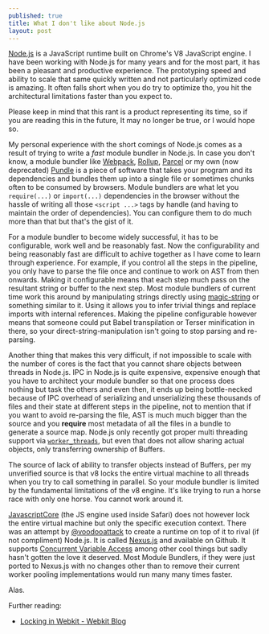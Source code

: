 ```yaml
---
published: true
title: What I don't like about Node.js
layout: post
---
```


[Node.js][] is a JavaScript runtime built on Chrome's V8 JavaScript engine. I have been working with Node.js for many years and for the most part, it has been a pleasant and productive experience. The prototyping speed and ability to scale that same quickly written and not particularly optimized code is amazing. It often falls short when you do try to optimize tho, you hit the architectural limitations faster than you expect to.

Please keep in mind that this rant is a product representing its time, so if you are reading this in the future, It may no longer be true, or I would hope so.

My personal experience with the short comings of Node.js comes as a result of trying to write a *fast* module bundler in Node.js. In case you don't know, a module bundler like [Webpack][], [Rollup][], [Parcel][] or my own (now deprecated) [Pundle][] is a piece of software that takes your program and its dependencies and bundles them up into a single file or sometimes chunks often to be consumed by browsers. Module bundlers are what let you `require(...)` or `import(...)` dependencies in the browser without the hassle of writing all those `<script ...>` tags by handle (and having to maintain the order of dependencies). You can configure them to do much more than that but that's the gist of it.

For a module bundler to become widely successful, it has to be configurable, work well and be reasonably fast. Now the configurability and being reasonably fast are difficult to achive together as I have come to learn through experience. For example, if you control all the steps in the pipeline, you only have to parse the file once and continue to work on AST from then onwards. Making it configurable means that each step much pass on the resultant string or buffer to the next step. Most module bundlers of current time work this around by manipulating strings directly using [magic-string][] or something similar to it. Using it allows you to infer trivial things and replace imports with internal references. Making the pipeline configurable however means that someone could put Babel transpilation or Terser minification in there, so your direct-string-manipulation isn't going to stop parsing and re-parsing.

Another thing that makes this very difficult, if not impossible to scale with the number of cores is the fact that you cannot share objects between threads in Node.js. IPC in Node.js is quite expensive, expensive enough that you have to architect your module bundler so that one process does nothing but task the others and even then, it ends up being bottle-necked because of IPC overhead of serializing and unserializing these thousands of files and their state at different steps in the pipeline, not to mention that if you want to avoid re-parsing the file, AST is much much bigger than the source and you **require** most metadata of all the files in a bundle to generate a source map. Node.js only recently got proper multi threading support via [`worker_threads`][], but even that does not allow sharing actual objects, only transferring ownership of Buffers.

The source of lack of ability to transfer objects instead of Buffers, per my unverified source is that v8 locks the entire virtual machine to all threads when you try to call something in parallel. So your module bundler is limited by the fundamental limitations of the v8 engine. It's like trying to run a horse race with only one horse. You cannot work around it.

[JavascriptCore][] (the JS engine used inside Safari) does not however lock the entire virtual machine but only the specific execution context. There was an attempt by [@voodooattack][] to create a runtime on top of it to rival (if not compliment) Node.js. It is called [Nexus.js][] and available on Github. It supports [Concurrent Variable Access][] among other cool things but sadly hasn't gotten the love it deserved. Most Module Bundlers, if they were just ported to Nexus.js with no changes other than to remove their current worker pooling implementations would run many many times faster.

Alas.

Further reading:

- [Locking in Webkit - Webkit Blog](https://webkit.org/blog/6161/locking-in-webkit/)

[Node.js]:https://nodejs.org/en/
[Webpack]:https://webpack.js.org/
[Rollup]:https://rollupjs.org/
[Parcel]:https://parceljs.org/
[Pundle]:https://github.com/steelbrain/pundle
[magic-string]:https://github.com/Rich-Harris/magic-string
[`worker_threads`]:https://nodejs.org/api/worker_threads.html
[JavascriptCore]:https://developer.apple.com/documentation/javascriptcore
[@voodooattack]:https://github.com/voodooattack
[Nexus.js]:https://github.com/voodooattack/nexusjs
[Concurrent Variable Access]:https://www.nexusjs.com/architecture/#concurrent-variable-access
